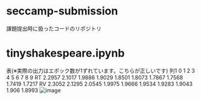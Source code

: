 # seccamp-submission
課題提出時に扱ったコードのリポジトリ

# tinyshakespeare.ipynb
表(※実際の出力はエポック数が1ずれています。こちらが正しいです)
列1	0	1	2	3	4	5	6	7	8	9
RT	2.2957	2.1017	1.9886	1.9029	1.8501	1.8073	1.7867	1.7568	1.7419	1.7217
RV	2.3052	2.1295	2.0545	1.9975	1.9666	1.9534	1.9283	1.9043	1.906	1.8993
![image](https://github.com/meronsyu/seccamp-submission/assets/107108868/f6672d96-1424-45e4-9c27-d251cfc486e7)
